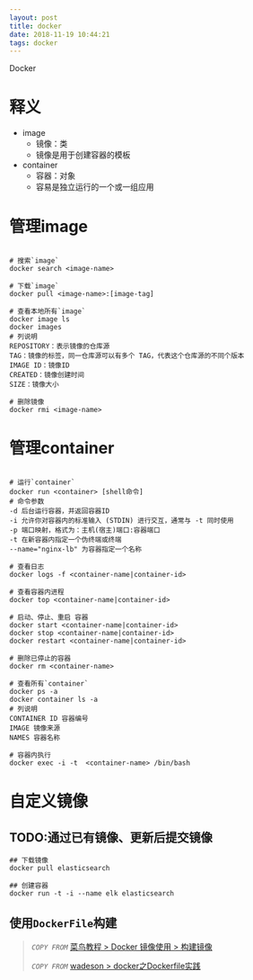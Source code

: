 ```yaml
---
layout: post
title: docker
date: 2018-11-19 10:44:21
tags: docker
---
```


Docker

# 释义

- image
    - 镜像：类
    - 镜像是用于创建容器的模板
- container
    - 容器：对象
    - 容易是独立运行的一个或一组应用

# 管理image

```shell

# 搜索`image`
docker search <image-name>

# 下载`image`
docker pull <image-name>:[image-tag]

# 查看本地所有`image`
docker image ls
docker images
# 列说明
REPOSITORY：表示镜像的仓库源
TAG：镜像的标签，同一仓库源可以有多个 TAG，代表这个仓库源的不同个版本
IMAGE ID：镜像ID
CREATED：镜像创建时间
SIZE：镜像大小

# 删除镜像
docker rmi <image-name>
```

# 管理container

```shell

# 运行`container`
docker run <container> [shell命令]
# 命令参数
-d 后台运行容器，并返回容器ID
-i 允许你对容器内的标准输入 (STDIN) 进行交互，通常与 -t 同时使用
-p 端口映射，格式为：主机(宿主)端口:容器端口
-t 在新容器内指定一个伪终端或终端
--name="nginx-lb" 为容器指定一个名称

# 查看日志
docker logs -f <container-name|container-id>

# 查看容器内进程
docker top <container-name|container-id>

# 启动、停止、重启 容器
docker start <container-name|container-id>
docker stop <container-name|container-id>
docker restart <container-name|container-id>

# 删除已停止的容器
docker rm <container-name>

# 查看所有`container`
docker ps -a
docker container ls -a
# 列说明
CONTAINER ID 容器编号
IMAGE 镜像来源
NAMES 容器名称

# 容器内执行
docker exec -i -t  <container-name> /bin/bash

```

# 自定义镜像

## TODO:通过已有镜像、更新后提交镜像

```shell
## 下载镜像
docker pull elasticsearch

## 创建容器
docker run -t -i --name elk elasticsearch

```

## 使用`DockerFile`构建

> *`COPY FROM`* [菜鸟教程 > Docker 镜像使用 > 构建镜像](http://www.runoob.com/docker/docker-image-usage.html)
>
> *`COPY FROM`* [wadeson > docker之Dockerfile实践](https://www.cnblogs.com/jsonhc/p/7767669.html)
